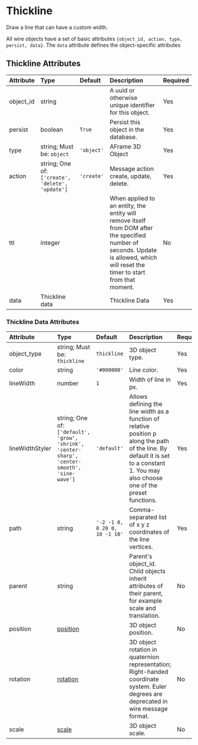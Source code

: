 
Thickline
=========


Draw a line that can have a custom width.

All wire objects have a set of basic attributes ```{object_id, action, type, persist, data}```. The ```data``` attribute defines the object-specific attributes

Thickline Attributes
---------------------

|Attribute|Type|Default|Description|Required|
| :--- | :--- | :--- | :--- | :--- |
|object_id|string||A uuid or otherwise unique identifier for this object.|Yes|
|persist|boolean|```True```|Persist this object in the database.|Yes|
|type|string; Must be: ```object```|```'object'```|AFrame 3D Object|Yes|
|action|string; One of: ```['create', 'delete', 'update']```|```'create'```|Message action create, update, delete.|Yes|
|ttl|integer||When applied to an entity, the entity will remove itself from DOM after the specified number of seconds. Update is allowed, which will reset the timer to start from that moment.|No|
|data|Thickline data||Thickline Data|Yes|

### Thickline Data Attributes

|Attribute|Type|Default|Description|Required|
| :--- | :--- | :--- | :--- | :--- |
|object_type|string; Must be: ```thickline```|```thickline```|3D object type.|Yes|
|color|string|```'#000000'```|Line color.|Yes|
|lineWidth|number|```1```|Width of line in px.|Yes|
|lineWidthStyler|string; One of: ```['default', 'grow', 'shrink', 'center-sharp', 'center-smooth', 'sine-wave']```|```'default'```|Allows defining the line width as a function of relative position p along the path of the line. By default it is set to a constant 1. You may also choose one of the preset functions.|Yes|
|path|string|```'-2 -1 0, 0 20 0, 10 -1 10'```|Comma-separated list of x y z coordinates of the line vertices.|Yes|
|parent|string||Parent's object_id. Child objects inherit attributes of their parent, for example scale and translation.|No|
|position|[position](position)||3D object position.|No|
|rotation|[rotation](rotation)||3D object rotation in quaternion representation; Right-handed coordinate system. Euler degrees are deprecated in wire message format.|No|
|scale|[scale](scale)||3D object scale.|No|
